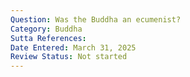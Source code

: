 ```yaml
---
Question: Was the Buddha an ecumenist?
Category: Buddha
Sutta References:
Date Entered: March 31, 2025
Review Status: Not started
---
```

